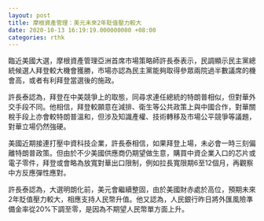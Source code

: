 ```yaml
---
layout: post
title: 摩根資產管理：美元未來2年貶值壓力較大
date: 2020-10-13 16:19:19.000000000 +08:00
categories: rthk
---
```


臨近美國大選，摩根資產管理亞洲首席市場策略師許長泰表示，民調顯示民主黨總統候選人拜登較大機會獲勝，市場亦認為民主黨能夠取得參眾兩院過半數議席的機會高，或者有利拜登當選後的施政。

許長泰認為，拜登在中美競爭上的取態，同尋求連任總統的特朗普相似，但對華外交手段不同。他相信，拜登較願意在減排、衛生等公共政策上與中國合作，對華關稅手段上亦會較特朗普溫和，但涉及知識產權、技術轉移及市場公平競爭等議題，對華立場仍然強硬。

美國近期接連打壓中資科技企業，許長泰相信，如果拜登上場，未必會一時三刻偏離特朗普政策。但由於不少美國供應商仍期望做生意，購買中資企業入口的芯片或電子零件，拜登或會略為放寬對華出口限制，例如拉長寬限期6至12個月，再觀察中方反應彈性應對。

許長泰認為，大選明朗化前，美元會繼續整固，由於美國財赤處於高位，預期未來2年貶值壓力較大，相應支持人民幣升值。他又認為，人民銀行昨日將外匯風險準備金率從20%下調至零，是因為不期望人民幣單方面上升。
